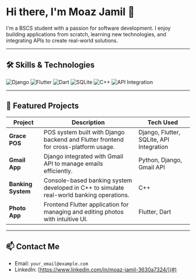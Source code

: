 # Hi there, I'm Moaz Jamil 👋

I'm a BSCS student with a passion for software development. I enjoy building applications from scratch, learning new technologies, and integrating APIs to create real-world solutions.

---

## 🛠️ Skills & Technologies

![Django](https://img.shields.io/badge/Django-092E20?style=for-the-badge&logo=django&logoColor=white)
![Flutter](https://img.shields.io/badge/Flutter-02569B?style=for-the-badge&logo=flutter&logoColor=white)
![Dart](https://img.shields.io/badge/Dart-0175C2?style=for-the-badge&logo=dart&logoColor=white)
![SQLite](https://img.shields.io/badge/SQLite-003B57?style=for-the-badge&logo=sqlite&logoColor=white)
![C++](https://img.shields.io/badge/C++-00599C?style=for-the-badge&logo=c%2B%2B&logoColor=white)
![API Integration](https://img.shields.io/badge/API-Integration-green?style=for-the-badge)

---

## 🌟 Featured Projects

| Project | Description | Tech Used |
|--------|-------------|-----------|
| **Grace POS** | POS system built with Django backend and Flutter frontend for cross-platform usage. | Django, Flutter, SQLite, API Integration |
| **Gmail App** | Django integrated with Gmail API to manage emails efficiently. | Python, Django, Gmail API |
| **Banking System** | Console-based banking system developed in C++ to simulate real-world banking operations. | C++ |
| **Photo App** | Frontend Flutter application for managing and editing photos with intuitive UI. | Flutter, Dart |

---

## 📫 Contact Me

- Email: `your_email@example.com`  
- LinkedIn: [https://www.linkedin.com/in/moaz-jamil-3630a7324/](#)  

